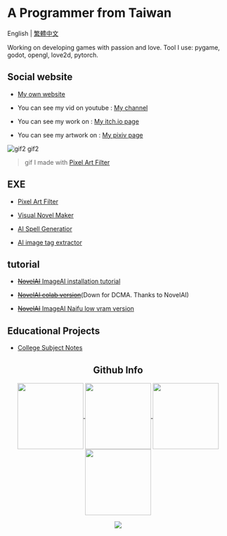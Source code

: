 # A Programmer from Taiwan
English | [繁體中文](https://github.com/JingShing/JingShing/blob/main/README_TCH.md)

Working on developing games with passion and love. Tool I use: pygame, godot, opengl, love2d, pytorch.
## Social website
* [My own website](https://jingshing.com/)

* You can see my vid on youtube : [My channel](https://www.youtube.com/channel/UC2cU-8zZmT8uXfjdTQqD7QQ)

* You can see my work on : [My itch.io page](https://jingshing.itch.io/)

* You can see my artwork on : [My pixiv page](https://www.pixiv.net/users/17213989)

![gif2 gif2](https://github.com/JingShing/Pixel-Art-transform-in-python/blob/main/sample/gif2.gif)
> gif I made with [Pixel Art Filter](https://jingshing.itch.io/pixel-art-filter)

## EXE

* [Pixel Art Filter](https://jingshing.itch.io/pixel-art-filter)

* [Visual Novel Maker](https://github.com/JingShing/Visual-Novel-Editor)

* [AI Spell Generatior](https://github.com/JingShing/AI-Drawing-Spell-Generator)

* [AI image tag extractor](https://github.com/JingShing/AI-image-tag-extractor)

## tutorial
* [~~NovelAI~~  ImageAI installation tutorial](https://github.com/JingShing/NovelAI-installation-tutorial)

* ~~[NovelAI colab version](https://github.com/JingShing/novelai-colab-ver)~~(Down for DCMA. Thanks to NovelAI)

* [~~NovelAI~~  ImageAI Naifu low vram version](https://github.com/JingShing/NovelAI-4chan-lowvram-ver)

## Educational Projects
* [College Subject Notes](https://github.com/university-subject/.github/blob/main/profile/README.md)
<h2 align="center">Github Info</h2>
<p align="center">
  <a href="https://github.com/JingShing">
    <img align="center"
         height="150em"
         src="https://github-readme-stats.vercel.app/api?username=JingShing&show_icons=true&include_all_commits=true&count_private=true&theme=apprentice&hide_border=true&bg_color=0D1117" />
  </a>
    
  <a href="https://github.com/JingShing">
    <img align="center"
         height="150em"
         src="https://github-readme-streak-stats.herokuapp.com/?user=JingShing&theme=black-ice&hide_border=true&stroke=0000&background=0D1117&ring=e05397&fire=e05397&currStreakLabel=e05397" />
  </a>
  <a href="https://github.com/JingShing">
    <img align="center"
         height="150em"
         src="https://github-readme-stats.vercel.app/api/top-langs?username=JingShing&show_icons=true&include_all_commits=true&count_private=true&theme=apprentice&hide_border=true&bg_color=0D1117&layout=compact"
    />
  </a>
    <a href="https://github.com/JingShing">
    <img align="center"
         height="150em"
         src="https://activity-graph.herokuapp.com/graph?username=JingShing&custom_title=My%20Activity%20Graph!&hide_border=true&bg_color=0D1117&line=fff&point=fff&theme=github" />
  </a>
</p>

<p align="center">
  <a href="https://github.com/JingShing">
    <img
      align="center"
      src="https://github-profile-trophy.vercel.app/?username=JingShing&theme=onedark&no-frame=true&row=1&&margin-w=20&no-bg=true"/>
  </a>
</a>
</p>
